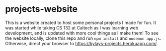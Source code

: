 # projects-website
This is a website created to host some personal projects I made for fun. It was 
started while taking CS 132 at Caltech as I was learning web development, and is 
updated with more cool things as I make them! To see the website locally, clone 
this repo and run `npm install` and `nodemon app.js`. Otherwise, direct your 
browser to https://kylays-projects.herokuapp.com/.
